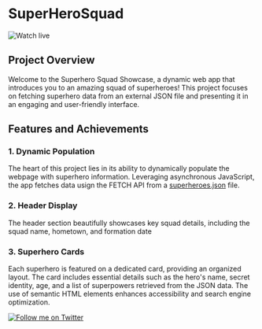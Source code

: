 # SuperHeroSquad

![Watch live](https://velvet-jedi.github.io/SuperHeroSquad/)

## Project Overview

Welcome to the Superhero Squad Showcase, a dynamic web app that introduces you to an amazing squad of superheroes! This project focuses on fetching superhero data from an external JSON file and presenting it in an engaging and user-friendly interface.

## Features and Achievements

### 1. Dynamic Population

The heart of this project lies in its ability to dynamically populate the webpage with superhero information. Leveraging asynchronous JavaScript, the app fetches data usign the FETCH API from a [superheroes.json](https://mdn.github.io/learning-area/javascript/oojs/json/superheroes.json) file.

### 2. Header Display

The header section beautifully showcases key squad details, including the squad name, hometown, and formation date

### 3. Superhero Cards

Each superhero is featured on a dedicated card, providing an organized layout. The card includes essential details such as the hero's name, secret identity, age, and a list of superpowers retrieved from the JSON data. The use of semantic HTML elements enhances accessibility and search engine optimization.


[![Follow me on Twitter](https://img.shields.io/twitter/follow/Sensei_Gakusei?style=social)](https://twitter.com/Sensei_Gakusei)

